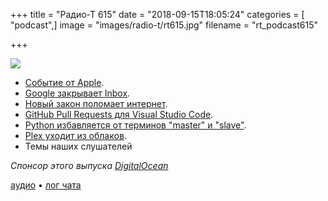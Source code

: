 +++
title = "Радио-Т 615"
date = "2018-09-15T18:05:24"
categories = [ "podcast",]
image = "images/radio-t/rt615.jpg"
filename = "rt_podcast615"

+++

![](https://radio-t.com/images/radio-t/rt615.jpg)

- [Событие от Apple](https://techcrunch.com/2018/09/12/everything-apple-announced-at-its-iphone-xs-event/).
- [Google закрывает Inbox](https://www.theverge.com/2018/9/12/17848500/google-inbox-shut-down-sunset-snooze-email-march-2019).
- [Новый закон поломает интернет](https://www.buzzfeednews.com/article/ryanhatesthis/everything-you-need-to-know-about-the-law-european).
- [GitHub Pull Requests для Visual Studio Code](https://marketplace.visualstudio.com/items?itemName=GitHub.vscode-pull-request-github).
- [Python избавляется от терминов "master" и "slave"](http://www.opennet.ru/opennews/art.shtml?num=49256).
- [Plex уходит из облаков](https://variety.com/2018/digital/news/plex-cloud-shutting-down-1202936840/).
- Темы наших слушателей

*Спонсор этого выпуска [DigitalOcean](https://do.co/radiot)*


[аудио](https://cdn.radio-t.com/rt_podcast615.mp3) • [лог чата](http://chat.radio-t.com/logs/radio-t-615.html)
<audio src="https://cdn.radio-t.com/rt_podcast615.mp3" preload="none"></audio>
